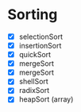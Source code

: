 # Sorting

- [x] selectionSort
- [x] insertionSort
- [x] quickSort
- [x] mergeSort
- [x] mergeSort
- [x] shellSort
- [x] radixSort
- [x] heapSort (array)

